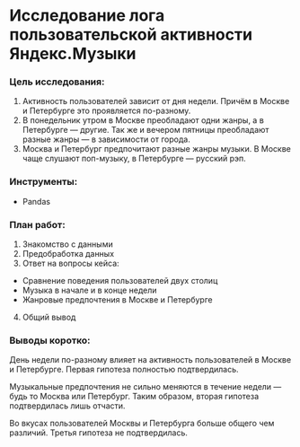 # Исследование лога пользовательской активности Яндекс.Музыки

### Цель исследования:

1. Активность пользователей зависит от дня недели. Причём в Москве и Петербурге это проявляется по-разному.
2. В понедельник утром в Москве преобладают одни жанры, а в Петербурге — другие. Так же и вечером пятницы преобладают разные жанры — в зависимости от города. 
3. Москва и Петербург предпочитают разные жанры музыки. В Москве чаще слушают поп-музыку, в Петербурге — русский рэп.

### Инструменты:

- Pandas

### План работ:

1. Знакомство с данными
2. Предобработка данных
3.  Ответ на вопросы кейса:
- Сравнение поведения пользователей двух столиц
- Музыка в начале и в конце недели
- Жанровые предпочтения в Москве и Петербурге
4. Общий вывод

### Выводы коротко:

День недели по-разному влияет на активность пользователей в Москве и Петербурге.
Первая гипотеза полностью подтвердилась.

Музыкальные предпочтения не сильно меняются в течение недели — будь то Москва или Петербург.
Таким образом, вторая гипотеза подтвердилась лишь отчасти.

Во вкусах пользователей Москвы и Петербурга больше общего чем различий.
Третья гипотеза не подтвердилась. 
